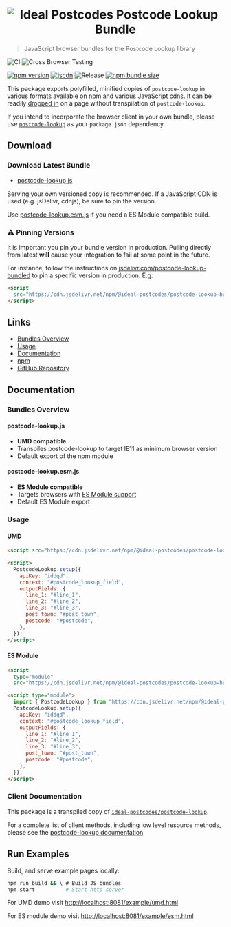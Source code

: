 <h1 align="center">
  <img src="https://img.ideal-postcodes.co.uk/Postcode%20Lookup%20Logo@3x.png" alt="Ideal Postcodes Postcode Lookup Bundle">
</h1>

> JavaScript browser bundles for the Postcode Lookup library

![CI](https://github.com/ideal-postcodes/postcode-lookup-bundled/workflows/CI/badge.svg)
![Cross Browser Testing](https://github.com/ideal-postcodes/postcode-lookup-bundled/workflows/Cross%20Browser%20Testing/badge.svg)

[![npm version](https://badge.fury.io/js/%40ideal-postcodes%2Fpostcode-lookup-bundled.svg)](https://badge.fury.io/js/%40ideal-postcodes%2Fpostcode-lookup-bundled)
[![jscdn](https://badgen.net/jsdelivr/v/npm/@ideal-postcodes/postcode-lookup-bundled)](https://cdn.jsdelivr.net/npm/@ideal-postcodes/postcode-lookup-bundled/dist/)
![Release](https://github.com/ideal-postcodes/postcode-lookup-bundled/workflows/Release/badge.svg)
[![npm bundle size](https://img.shields.io/bundlephobia/minzip/@ideal-postcodes/postcode-lookup-bundled)](https://bundlephobia.com/result?p=@ideal-postcodes/postcode-lookup-bundled)

This package exports polyfilled, minified copies of `postcode-lookup` in various formats available on npm and various JavaScript cdns. It can be readily [dropped in](#usage) on a page without transpilation of `postcode-lookup`.

If you intend to incorporate the browser client in your own bundle, please use [`postcode-lookup`](https://github.com/ideal-postcodes/postcode-lookup) as your `package.json` dependency.

## Download

### Download Latest Bundle

- [postcode-lookup.js](https://cdn.jsdelivr.net/npm/@ideal-postcodes/postcode-lookup-bundled/dist/postcode-lookup.js)

Serving your own versioned copy is recommended. If a JavaScript CDN is used (e.g. jsDelivr, cdnjs), be sure to pin the version.

Use [postcode-lookup.esm.js](https://cdn.jsdelivr.net/npm/@ideal-postcodes/postcode-lookup-bundled/dist/postcode-lookup.esm.js) if you need a ES Module compatible build.

### ⚠️ Pinning Versions

It is important you pin your bundle version in production. Pulling directly from latest **will** cause your integration to fail at some point in the future.

For instance, follow the instructions on [jsdelivr.com/postcode-lookup-bundled](https://www.jsdelivr.com/package/npm/@ideal-postcodes/postcode-lookup-bundled) to pin a specific version in production.  E.g.

```html
<script
  src="https://cdn.jsdelivr.net/npm/@ideal-postcodes/postcode-lookup-bundled@2.0.0/dist/postcode-lookup.js">
</script>
```

## Links

- [Bundles Overview](#bundles-overview)
- [Usage](#usage)
- [Documentation](https://postcode-lookup.ideal-postcodes.dev/)
- [npm](https://www.npmjs.com/package/@ideal-postcodes/postcode-lookup-bundled)
- [GitHub Repository](https://github.com/ideal-postcodes/postcode-lookup-bundled)

## Documentation

### Bundles Overview

#### postcode-lookup.js

- **UMD compatible**
- Transpiles postcode-lookup to target IE11 as minimum browser version
- Default export of the npm module

#### postcode-lookup.esm.js

- **ES Module compatible**
- Targets browsers with [ES Module support](https://caniuse.com/#search=module)
- Default ES Module export

### Usage

#### UMD

```html
<script src="https://cdn.jsdelivr.net/npm/@ideal-postcodes/postcode-lookup-bundled@2.0.0/dist/postcode-lookup.min.js"></script>

<script>
  PostcodeLookup.setup({
    apiKey: "iddqd",
    context: "#postcode_lookup_field",
    outputFields: {
      line_1: "#line_1",
      line_2: "#line_2",
      line_3: "#line_3",
      post_town: "#post_town",
      postcode: "#postcode",
    },
  });
</script>
```

#### ES Module

```html
<script
  type="module"
  src="https://cdn.jsdelivr.net/npm/@ideal-postcodes/postcode-lookup-bundled@2.0.0/dist/postcode-lookup.esm.js"></script>

<script type="module">
  import { PostcodeLookup } from "https://cdn.jsdelivr.net/npm/@ideal-postcodes/postcode-lookup-bundled@2.0.0/dist/postcode-lookup.min.js";
  PostcodeLookup.setup({
    apiKey: "iddqd",
    context: "#postcode_lookup_field",
    outputFields: {
      line_1: "#line_1",
      line_2: "#line_2",
      line_3: "#line_3",
      post_town: "#post_town",
      postcode: "#postcode",
    },
  });
</script>
```

### Client Documentation

This package is a transpiled copy of [`ideal-postcodes/postcode-lookup`](https://github.com/ideal-postcodes/postcode-lookup).

For a complete list of client methods, including low level resource methods, please see the [postcode-lookup documentation](https://postcode-lookup.ideal-postcodes.dev/#documentation)

## Run Examples

Build, and serve example pages locally:

```bash
npm run build && \ # Build JS bundles
npm start          # Start http server
```

For UMD demo visit [http://localhost:8081/example/umd.html](http://localhost:8081/example/umd.html)

For ES module demo visit [http://localhost:8081/example/esm.html](http://localhost:8081/example/esm.html)
